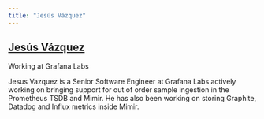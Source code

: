 ```yaml
---
title: "Jesús Vázquez"
---
```

## [Jesús Vázquez](https://twitter.com/JesusVazquezP)

Working at Grafana Labs

Jesus Vazquez is a Senior Software Engineer at Grafana Labs actively working on bringing support for out of order sample ingestion in the Prometheus TSDB and Mimir. He has also been working on storing Graphite, Datadog and Influx metrics inside Mimir.
